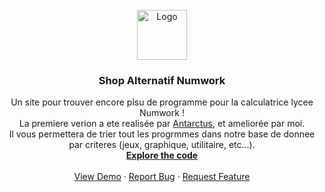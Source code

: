 <!-- PROJECT LOGO -->
<br />
<div align="center">
  <a href="https://numworks.vercel.app/">
    <img src="https://media.discordapp.net/attachments/888525941947637840/939178524990918716/download.png" alt="Logo" width="80" height="80">
  </a>

  <h3 align="center">Shop Alternatif Numwork</h3>

  <p align="center">
    Un site pour trouver encore plsu de programme pour la calculatrice lycee Numwork !
    <br />
    La premiere verion a ete realisée par <a href="https://replit.com/@Antarctus">Antarctus</a>, et ameliorée par moi.
    <br />
    Il vous permettera de trier tout les progrmmes dans notre base de donnee par criteres (jeux, graphique, utilitaire, etc...).
    <br />
    <a href="https://replit.com/@VinceTheGenius/Numworks?v=1"><strong>Explore the code</strong></a>
    <br />
    <br />
    <a href="https://numworks.vercel.app/">View Demo</a>
    ·
    <a href="https://discord.com/invite/wNtEFdQgWD">Report Bug</a>
    ·
    <a href="https://discord.com/invite/wNtEFdQgWD">Request Feature</a>
  </p>
</div>
